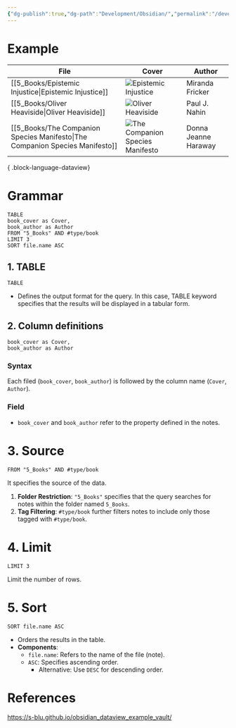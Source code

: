 ```yaml
---
{"dg-publish":true,"dg-path":"Development/Obsidian/","permalink":"/development/obsidian//","tags":["type/tutorial","status/done"],"dgShowToc":true,"created":"2024-12-15T09:21:56.920+01:00","updated":"2024-12-15T23:17:39.226+01:00"}
---
```



# Example


| File                                                                            | Cover                                                                                                                                   | Author               |
| ------------------------------------------------------------------------------- | --------------------------------------------------------------------------------------------------------------------------------------- | -------------------- |
| [[5_Books/Epistemic Injustice\|Epistemic Injustice]]                         | ![Epistemic Injustice](http://books.google.com/books/content?id=mwdREAAAQBAJ&printsec=frontcover&img=1&zoom=1&edge=curl&source=gbs_api) | Miranda Fricker      |
| [[5_Books/Oliver Heaviside\|Oliver Heaviside]]                               | ![Oliver Heaviside](http://books.google.com/books/content?id=e9wEntQmA0IC&printsec=frontcover&img=1&zoom=1&edge=curl&source=gbs_api)    | Paul J. Nahin        |
| [[5_Books/The Companion Species Manifesto\|The Companion Species Manifesto]] | ![The Companion Species Manifesto]()                                                                                                    | Donna Jeanne Haraway |

{ .block-language-dataview}


# Grammar

```
TABLE 
book_cover as Cover,
book_author as Author
FROM "5_Books" AND #type/book
LIMIT 3
SORT file.name ASC
```

## 1. TABLE

```
TABLE 
```
 

- Defines the output format for the query. In this case, TABLE keyword specifies that the results will be displayed in a tabular form.

## 2. Column definitions

```
book_cover as Cover,
book_author as Author
```

### Syntax

Each filed (`book_cover`, `book_author`) is followed by the column name (`Cover`, `Author`).

### Field

- `book_cover` and `book_author` refer to the property defined in the notes.


# 3. Source

```
FROM "5_Books" AND #type/book
```

It specifies the source of the data.

1. **Folder Restriction**: `"5_Books"` specifies that the query searches for notes within the folder named `5_Books`.
2. **Tag Filtering**: `#type/book` further filters notes to include only those tagged with `#type/book`.


# 4. Limit

```
LIMIT 3
```

Limit the number of rows.

# 5. Sort

```
SORT file.name ASC
```

- Orders the results in the table.
- **Components**:
    - `file.name`: Refers to the name of the file (note).
    - `ASC`: Specifies ascending order.
        - Alternative: Use `DESC` for descending order.


# References

https://s-blu.github.io/obsidian_dataview_example_vault/